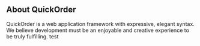 ## About QuickOrder

QuickOrder is a web application framework with expressive, elegant syntax. We believe development must be an enjoyable and creative experience to be truly fulfilling. test

